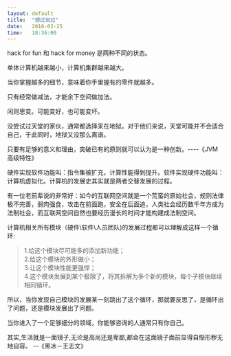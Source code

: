 ```yaml
---
layout: default
title:  "想过说过"
date:   2016-03-25
time:   18:36:00
---
```


hack for fun 和 hack for money 是两种不同的状态。

单体计算机越来越小，计算机集群越来越大。

当你掌握越多的细节，意味着你手里握有的零件就越多。

只有经常做减法，才能余下空间做加法。

闲则思变。可能变好，也可能变坏。

没尝试过天堂的家伙，通常都选择呆在地狱。对于他们来说，天堂可能并不会适合自己，于此同时，地狱又没那么离谱。

只要有足够的意义和理由，突破已有的原则就可以认为是一种创新。----《JVM高级特性》

硬件实现软件功能叫：指令集被扩充，计算性能得到提升。软件实现硬件功能叫：计算机虚拟化。计算机的发展史其实就是两者交替发展的过程。

有一位老前辈说的非常好：如今的互联网空间就是一个荒蛮的原始社会，规则法律极不完善，弱肉强食，攻击在前面跑，安全在后面追，人类社会经历数千年方成为法制社会，而互联网空间自然也要经历漫长的时间才能构建成法制空间。

计算机相关所有模块（硬件\软件\人员团队)的发展过程都可以理解成这样一个循环:

> 1.给这个模块尽可能多的添加新功能；  
> 2.给这个模块的外形做小；  
> 3.让这个模块性能更强悍；  
> 4.这个模块发展到某个极限了，将其拆解为多个新的模块，每个子模块继续相同循环。    

所以，当你发现自己模块的发展某一刻跳出了这个循环，那就要反思了，是循环出了问题，还是模块发展出了问题。

当你进入了一个足够细分的领域，你能够咨询的人通常只有你自己。

其实,生活就是一面镜子,无论是高尚还是卑鄙,都会在这面镜子面前显得自惭形秽无地自容。      --《黑冰－王志文》

